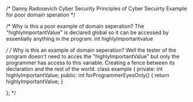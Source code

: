 /*
Danny Radosevich
Cyber Security 
Principles of Cyber Secuirty
Example for poor domain speration
*/

/*
	Why is this a poor example of domain seperation? The "highlyImportantValue" is declared global so it can be accessed by essentially anything in the program.
	int highlyImportantvalue
	
*/
/*
	Why is this an example of domain seperation? Well the tester of the program doesn't need to acces
	the "highlyImportantValue" but only the  programmer has access to this variable. Creating a fence between its declaration and the rest of the world. 
	class example
{
	private: int highlyImportantValue;
	public: int forProgrammerEyesOnly()
	{
		return highlyImportantValue;
	}

};
*/

